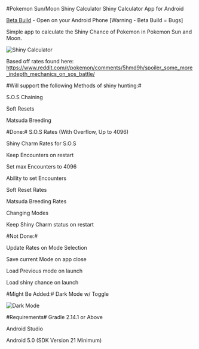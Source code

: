 #Pokemon Sun/Moon Shiny Calculator
Shiny Calculator App for Android

[Beta Build](https://github.com/MrHDR/Sun-Moon_ShinyCalc/raw/master/com.hdr.shinycalculator-Beta.apk) - Open on your Android Phone [Warning - Beta Build = Bugs]

Simple app to calculate the Shiny Chance of Pokemon in Pokemon Sun and Moon.

![Shiny Calculator](http://i.imgur.com/5oeDCmW.png?1)

Based off rates found here: https://www.reddit.com/r/pokemon/comments/5hmd9h/spoiler_some_more_indepth_mechanics_on_sos_battle/

#Will support the following Methods of shiny hunting:#

 S.O.S Chaining
 
 Soft Resets
 
 Matsuda Breeding

#Done:#
S.O.S Rates (With Overflow, Up to 4096)

Shiny Charm Rates for S.O.S

Keep Encounters on restart

Set max Encounters to 4096

Ability to set Encounters

Soft Reset Rates

Matsuda Breeding Rates

Changing Modes

Keep Shiny Charm status on restart

#Not Done:#

Update Rates on Mode Selection

Save current Mode on app close

Load Previous mode on launch

Load shiny chance on launch

#Might Be Added:#
Dark Mode w/ Toggle

![Dark Mode](http://i.imgur.com/e90f6pc.png)


#Requirements#
Gradle 2.14.1 or Above

Android Studio

Android 5.0 (SDK Version 21 Minimum)
